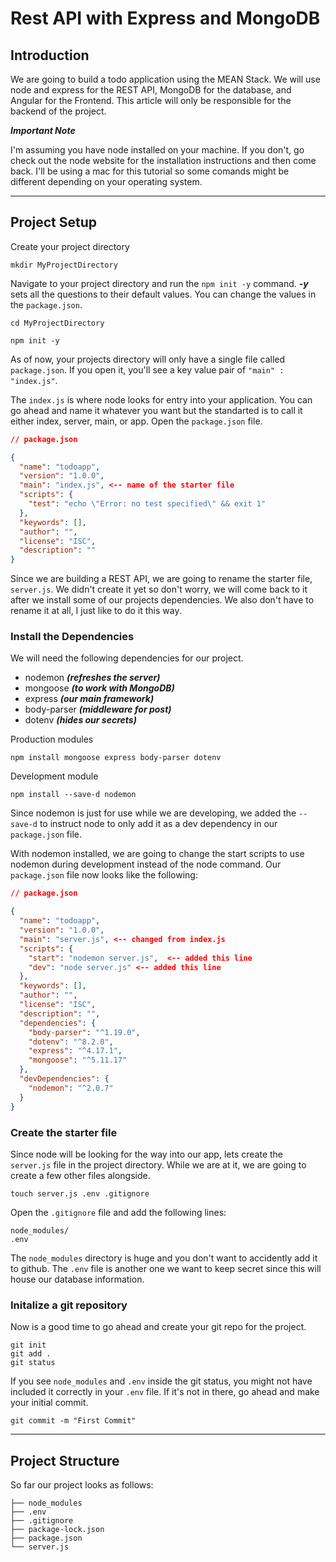 # Rest API with Express and MongoDB

## Introduction
We are going to build a todo application using the MEAN Stack. We will use node and express for the REST API, MongoDB for the database, and Angular for the Frontend. This article will only be responsible for the backend of the project. 

***Important Note***

I'm assuming you have node installed on your machine. If you don't, go check out the node website for the installation instructions and then come back. I'll be using a mac for this tutorial so some comands might be different depending on your operating system.

---
## Project Setup
Create your project directory
```
mkdir MyProjectDirectory
```
Navigate to your project directory and run the `npm init -y` command. ***-y*** sets all the questions to their default values. You can change the values in the `package.json`.
```
cd MyProjectDirectory

npm init -y
```
As of now, your projects directory will only have a single file called `package.json`. If you open it, you'll see a key value pair of `"main" : "index.js"`. 

The `index.js` is where node looks for entry into your application. You can go ahead and name it whatever you want but the standarted is to call it either index, server, main, or app. Open the `package.json` file.

```json
// package.json

{
  "name": "todoapp",
  "version": "1.0.0",
  "main": "index.js", <-- name of the starter file
  "scripts": {
    "test": "echo \"Error: no test specified\" && exit 1"
  },
  "keywords": [],
  "author": "",
  "license": "ISC",
  "description": ""
}
```
Since we are building a REST API, we are going to rename the starter file, `server.js`. We didn't create it yet so don't worry, we will come back to it after we install some of our projects dependencies. We also don't have to rename it at all, I just like to do it this way.



### Install the Dependencies
We will need the following dependencies for our project.
- nodemon ***(refreshes the server)***
- mongoose ***(to work with MongoDB)***
- express ***(our main framework)***
- body-parser ***(middleware for post)***
- dotenv ***(hides our secrets)***

Production modules
```
npm install mongoose express body-parser dotenv
```
Development module
```
npm install --save-d nodemon
```
Since nodemon is just for use while we are developing, we added the `--save-d` to instruct node to only add it as a dev dependency in our `package.json` file. 

With nodemon installed, we are going to change the start scripts to use nodemon during development instead of the node command. Our `package.json` file now looks like the following: 
```json
// package.json

{
  "name": "todoapp",
  "version": "1.0.0",
  "main": "server.js", <-- changed from index.js
  "scripts": {
    "start": "nodemon server.js",  <-- added this line 
    "dev": "node server.js" <-- added this line
  },
  "keywords": [],
  "author": "",
  "license": "ISC",
  "description": "",
  "dependencies": {
    "body-parser": "^1.19.0",
    "dotenv": "^8.2.0",
    "express": "^4.17.1",
    "mongoose": "^5.11.17"
  },
  "devDependencies": {
    "nodemon": "^2.0.7"
  }
}
```
### Create the starter file
Since node will be looking for the way into our app, lets create the `server.js` file in the project directory. While we are at it, we are going to create a few other files alongside.
```
touch server.js .env .gitignore
```
Open the `.gitignore` file and add the following lines:
```
node_modules/
.env
```
The `node_modules` directory is huge and you don't want to accidently add it to github. The `.env` file is another one we want to keep secret since this will house our database information.
### Initalize a git repository
Now is a good time to go ahead and create your git repo for the project.
```
git init
git add .
git status
```
If you see `node_modules` and `.env` inside the git status, you might not have included it correctly in your `.env` file. If it's not in there, go ahead and make your initial commit.
```
git commit -m "First Commit"
```

---
## Project Structure 
So far our project looks as follows:
```
├── node_modules
├── .env
├── .gitignore
├── package-lock.json
├── package.json
└── server.js
```